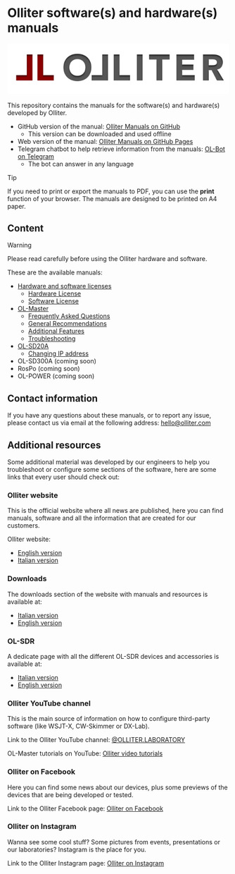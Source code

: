 # Olliter software(s) and hardware(s) manuals

![Olliter Logo](./resources/olliter-logo.png)

This repository contains the manuals for the software(s) and hardware(s) developed by Olliter.

* GitHub version of the manual: [Olliter Manuals on GitHub](https://github.com/Olliter/Olliter_Manuals)
  * This version can be downloaded and used offline
* Web version of the manual: [Olliter Manuals on GitHub Pages](https://olliter.github.io/Olliter_Manuals/)
* Telegram chatbot to help retrieve information from the manuals: [OL-Bot on Telegram](https://t.me/olliter_bot)
  * The bot can answer in any language

> [!TIP]
> If you need to print or export the manuals to PDF, you can use the **print** function of your browser. The manuals are designed to be printed on A4 paper.

## Content

> [!WARNING]
> Please read carefully before using the Olliter hardware and software.

These are the available manuals:

* [Hardware and software licenses](./General/README.md)
  * [Hardware License](./General/HardwareLicense.md)
  * [Software License](./General/SoftwareLicense.md)
* [OL-Master](./OL-Master/README.md)
  * [Frequently Asked Questions](./OL-Master/FrequentlyAskedQuestions.md)
  * [General Recommendations](./OL-Master/GeneralRecommendations.md)
  * [Additional Features](./OL-Master/AdditionalFeatures.md)
  * [Troubleshooting](./OL-Master/Troubleshooting.md)
* [OL-SD20A](./OL-SD20A/README.md)
  * [Changing IP address](./OL-SD20A/ChangingIpAddress.md)
* OL-SD300A (coming soon)
* RosPo (coming soon)
* OL-POWER (coming soon)

## Contact information

If you have any questions about these manuals, or to report any issue, please contact us via email at the following address: [hello@olliter.com](mailto:hello@olliter.com)

## Additional resources

Some additional material was developed by our engineers to help you
troubleshoot or configure some sections of the software, here are some
links that every user should check out:

### Olliter website

This is the official website where all news are published, here you can
find manuals, software and all the information that are created for our
customers.

Olliter website:

* [English version](https://www.olliter.com/home-en.html)
* [Italian version](https://www.olliter.com/index.html)

### Downloads

The downloads section of the website with manuals and resources is available at:

* [Italian version](https://www.olliter.com/download.html)
* [English version](https://www.olliter.com/download-en.html)

### OL-SDR

A dedicate page with all the different OL-SDR devices and accessories is available at:

* [Italian version](https://www.olliter.com/sdr.html)
* [English version](https://www.olliter.com/ol-sdr-en.html)

### Olliter YouTube channel

This is the main source of information on how to configure third-party software (like WSJT-X, CW-Skimmer or DX-Lab).

Link to the Olliter YouTube channel: [@OLLITER.LABORATORY](https://www.youtube.com/@OLLITER.LABORATORY)

OL-Master tutorials on YouTube: [Olliter video tutorials](https://www.olliter.com/video-tutorials-en.html)

### Olliter on Facebook

Here you can find some news about our devices, plus some previews of the
devices that are being developed or tested.

Link to the Olliter Facebook page: [Olliter on Facebook](https://www.facebook.com/Olliter/)

### Olliter on Instagram

Wanna see some cool stuff? Some pictures from events, presentations or
our laboratories? Instagram is the place for you.

Link to the Olliter Instagram page: [Olliter on Instagram](https://www.instagram.com/_olliter_/)
